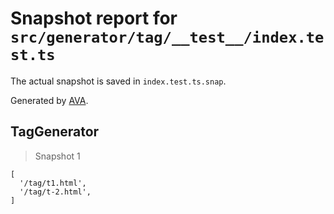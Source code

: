 # Snapshot report for `src/generator/tag/__test__/index.test.ts`

The actual snapshot is saved in `index.test.ts.snap`.

Generated by [AVA](https://avajs.dev).

## TagGenerator

> Snapshot 1

    [
      '/tag/t1.html',
      '/tag/t-2.html',
    ]
